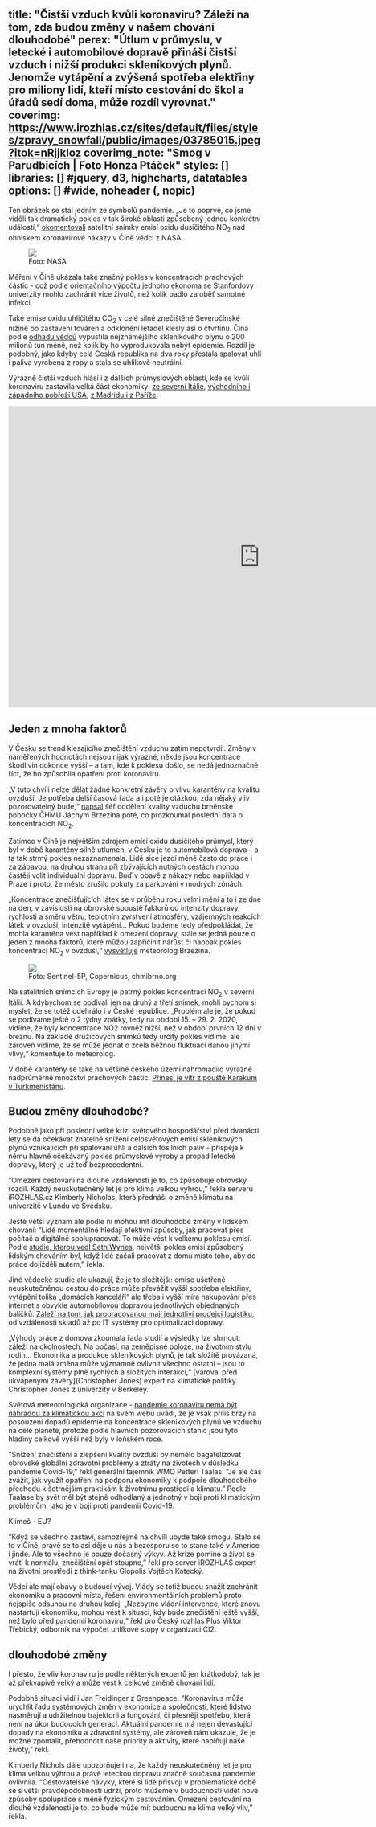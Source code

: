 title: "Čistší vzduch kvůli koronaviru? Záleží na tom, zda budou změny v našem chování dlouhodobé"
perex: "Útlum v průmyslu, v letecké i automobilové dopravě přináší čistší vzduch i nižší produkci skleníkových plynů. Jenomže vytápění a zvýšená spotřeba elektřiny pro miliony lidí, kteří místo cestování do škol a úřadů sedí doma, může rozdíl vyrovnat."
coverimg: https://www.irozhlas.cz/sites/default/files/styles/zpravy_snowfall/public/images/03785015.jpeg?itok=nRjjkIoz
coverimg_note: "Smog v Parudbicích | Foto Honza Ptáček"
styles: []
libraries: [] #jquery, d3, highcharts, datatables
options: [] #wide, noheader (, nopic)
---

Ten obrázek se stal jedním ze symbolů pandemie. „Je to poprvé, co jsme viděli tak dramatický pokles v tak široké oblasti způsobený jednou konkrétní událostí,“ [okomentovali](https://edition.cnn.com/2020/03/16/asia/china-pollution-coronavirus-hnk-intl/index.html) satelitní snímky emisí oxidu dusičitého NO<sub>2</sub> nad ohniskem koronavirové nákazy v Číně vědci z NASA.

<wide>
<figure>
<img src="media/cina.png">
<figcaption>Foto: NASA</figcaption>
</figure>
</wide>	

Měření v Číně ukázala také značný pokles v koncentracích prachových částic - což podle [orientačního výpočtu](http://www.g-feed.com/2020/03/covid-19-reduces-economic-activity.html) jednoho ekonoma se Stanfordovy univerzity mohlo zachránit více životů, než kolik padlo za oběť samotné infekci. 

Také emise oxidu uhličitého CO<sub>2</sub> v celé silně znečištěné Severočínské nížině po zastavení  továren a odklonění letadel klesly asi o čtvrtinu. Čína podle [odhadu vědců](https://www.marketwatch.com/story/guid/4406718a-6851-11ea-ac33-9c5786494c7c?siteid=rss&rss=1) vypustila nejznámějšího skleníkového plynu o 200 milionů tun méně, než kolik by ho vyprodukovala nebýt epidemie. Rozdíl je podobný, jako kdyby celá Česká republika na dva roky přestala spalovat uhlí i paliva vyrobená z ropy a stala se uhlíkově neutrální.

Výrazně čistší vzduch hlásí i z dalších průmyslových oblastí, kde se kvůli koronaviru zastavila velká část ekonomiky: [ze severní Itálie](https://atmosphere.copernicus.eu/air-quality-information-confirms-reduced-activity-levels-due-lockdown-italy), [východního i západního pobřeží USA](https://www.nytimes.com/interactive/2020/03/22/climate/coronavirus-usa-traffic.html), [z Madridu i z Paříže](https://www.esa.int/Applications/Observing_the_Earth/Copernicus/Sentinel-5P/Coronavirus_lockdown_leading_to_drop_in_pollution_across_Europe).

<wide>
<iframe width="1000" height="600" src="https://www.youtube.com/embed/ARpxtAKsORw" frameborder="0" allow="accelerometer; autoplay; encrypted-media; gyroscope; picture-in-picture" allowfullscreen></iframe>
</wide>
<br>

## Jeden z mnoha faktorů
V Česku se trend klesajícího znečištění vzduchu zatím nepotvrdil. Změny v naměřených hodnotách nejsou nijak výrazné, někde jsou koncentrace škodlivin dokonce vyšší – a tam, kde k poklesu došlo, se nedá jednoznačně říct, že ho způsobila opatření proti koronaviru.

„V tuto chvíli  nelze dělat žádné konkrétní závěry o vlivu karantény na kvalitu ovzduší. Je potřeba delší časová řada a i poté je otázkou, zda nějaký vliv pozorovatelný bude,“ [napsal](https://chmibrno.org/blog/2020/03/24/koncentrace-no2-behem-karanteny-v-ceske-republice-druzicove-snimky-a-stanicni-data/ ) šéf oddělení kvality vzduchu brněnské pobočky ČHMÚ Jáchym Brzezina poté, co prozkoumal poslední data o koncentracích NO<sub>2</sub>.

Zatímco v Číně je největším zdrojem emisí oxidu dusičitého průmysl, který byl v době karantény silně utlumen, v Česku je to automobilová doprava – a ta tak strmý pokles nezaznamenala. Lidé sice jezdí méně často do práce i za zábavou, na druhou stranu při zbývajících nutných cestách mohou častěji volit individuální dopravu. Buď v obavě z nákazy nebo například v Praze i proto, že město zrušilo pokuty za parkování v modrých zónách.

„Koncentrace znečišťujících látek se v průběhu roku velmi mění a to i ze dne na den, v závislosti na obrovské spoustě faktorů od intenzity dopravy, rychlosti a směru větru, teplotním zvrstvení atmosféry, vzájemných reakcích látek v ovzduší, intenzitě vytápění... Pokud budeme tedy předpokládat, že mohla karanténa vést například k omezení dopravy, stále se jedná pouze o jeden z mnoha faktorů, které můžou zapřičinit nárůst či naopak pokles koncentrací NO<sub>2</sub> v ovzduší,“ [vysvětluje](https://chmibrno.org/blog/2020/03/24/koncentrace-no2-behem-karanteny-v-ceske-republice-druzicove-snimky-a-stanicni-data/ ) meteorolog Brzezina.

<wide>
<figure>
<img src="media/evropa.png">
<figcaption>Foto: Sentinel-5P, Copernicus, chmibrno.org</figcaption>
</figure>
</wide>

Na satelitních snímcích Evropy je patrný pokles koncentrací NO<sub>2</sub> v severní Itálii. A kdybychom se podívali jen na druhý a třetí snímek, mohli bychom si myslet, že se totéž odehrálo i v České republice. „Problém ale je, že pokud se podíváme ještě o 2 týdny zpátky, tedy na období 15. – 29. 2. 2020, vidíme, že byly koncentrace NO2 rovněž nižší, než v období prvních 12 dní v březnu. Na základě družicových snímků tedy určitý pokles vidíme, ale zároveň vidíme, že se může jednat o zcela běžnou fluktuaci danou jinými vlivy,“ komentuje to meteorolog.

V době karantény se také na většině českého území nahromadilo výrazně nadprůměrné množství prachových částic. [Přinesl je vítr z pouště Karakum v Turkmenistánu](https://chmibrno.org/blog/2020/03/28/zhorsena-kvalita-ovzdusi-na-uzemi-cr/).

## Budou změny dlouhodobé?
Podobně jako při poslední velké krizi světového hospodářství před dvanácti lety se dá očekávat znatelné snížení celosvětových emisí skleníkových plynů vznikajících při spalování uhlí a dalších fosilních paliv - přispěje k němu hlavně očekávaný pokles průmyslové výroby a propad letecké dopravy, který je už teď bezprecedentní.

“Omezení cestování na dlouhé vzdálenosti je to, co způsobuje obrovský rozdíl. Každý neuskutečněný let je pro klima velkou výhrou,” řekla serveru iROZHLAS.cz Kimberly Nicholas, která přednáší o změně klimatu na univerzitě v Lundu ve Švédsku.

<!--[[ZPRAVY_ARTICLE:8166183:2:1]]-->

Ještě větší význam ale podle ní mohou mít dlouhodobé změny v lidském chování: “Lidé momentálně hledají efektivní způsoby, jak pracovat přes počítač a digitálně spolupracovat. To může vést k velkému poklesu emisí. Podle [studie, kterou vedl Seth Wynes](https://iopscience.iop.org/article/10.1088/1748-9326/aae5d7/pdf), největší pokles emisí způsobený lidským chováním byl, když lidé začali pracovat z domu místo toho, aby do práce dojížděli autem,” řekla.

Jiné vědecké studie ale ukazují, že je to složitější: emise ušetřené neuskutečněnou cestou do práce může převážit vyšší spotřeba elektřiny, vytápění tolika „domácích kanceláří“ ale třeba i vyšší míra nakupování přes internet s obvykle automobilovou dopravou jednotlivých objednaných balíčků. [Záleží na tom, jak propracovanou mají jednotliví prodejci logistiku](https://pubs.acs.org/doi/abs/10.1021/acs.est.9b06252), od vzdálenosti skladů až po IT systémy pro optimalizaci dopravy.

„Výhody práce z domova zkoumala řada studií a výsledky lze shrnout: záleží na okolnostech. Na počasí, na zeměpisné poloze, na životním stylu rodin... Ekonomika a produkce skleníkových plynů, je tak složitě provázaná, že jedna malá změna může významně ovlivnit všechno ostatní – jsou to komplexní systémy plně rychlých a složitých interakcí,“ [varoval před ukvapenými závěry](Christopher Jones) expert na klimatické politiky Christopher Jones z univerzity v Berkeley.

Světová meteorologická organizace - [pandemie koronaviru nemá být náhradou za klimatickou akci](https://public.wmo.int/en/media/news/economic-slowdown-result-of-covid-no-substitute-climate-action?fbclid=IwAR0OpwZDQPzUvvsuoO_wtZxf7yUSU8s9iEcENohhC3yzC3YgMgIk1ZHfmSA) na svém webu uvádí, že je však příliš brzy na posouzení dopadů epidemie na koncentrace skleníkových plynů ve vzduchu na celé planetě, protože podle hlavních pozorovacích stanic jsou tyto hladiny celkově vyšší než byly v loňském roce.





"Snížení znečištění a zlepšení kvality ovzduší by nemělo bagatelizovat obrovské globální zdravotní problémy a ztráty na životech v důsledku pandemie Covid-19," řekl generální tajemník WMO Petteri Taalas. "Je ale čas zvážit, jak využít opatření na podporu ekonomiky k podpoře dlouhodobého přechodu k šetrnějším praktikám k životnímu prostředí a klimatu.” Podle Taalase by svět měl být stejně odhodlaný a jednotný v boji proti klimatickým problémům, jako je v boji proti pandemii Covid-19. 


Klimeš - EU?

“Když se všechno zastaví, samozřejmě na chvíli ubyde také smogu. Stalo se to v Číně, právě se to asi děje u nás a bezesporu se to stane také v Americe i jinde. Ale to všechno je pouze dočasný výkyv. Až krize pomine a život se vrátí k normálu, znečištění opět stoupne,” řekl pro server iROZHLAS expert na životní prostředí z think-tanku Glopolis Vojtěch Kotecký.

Vědci ale mají obavy o budoucí vývoj. Vlády se totiž budou snažit zachránit ekonomiku a pracovní místa, řešení environmentálních problémů proto nejspíše odsunou na druhou kolej.  „Nezbytné vládní intervence, které znovu nastartují ekonomiku, mohou vést k situaci, kdy bude znečištění ještě vyšší, než bylo před pandemií koronaviru,“ řekl pro Český rozhlas Plus Viktor Třebický, odborník na výpočet uhlíkové stopy v organizaci CI2. 

## dlouhodobé změny

I přesto, že vliv koronaviru je podle některých expertů jen krátkodobý, tak je až překvapivě velký a může vést k celkové změně chování lidí. 






Podobně situaci vidí i Jan Freidinger z Greenpeace. “Koronavirus může urychlit řadu systémových změn v ekonomice a společnosti, které lidstvo nasměrují a udržitelnou trajektorii a fungování, či přesněji spotřebu, která není na úkor budoucích generací. Aktuální pandemie má nejen devastující dopady na ekonomiku a zdravotní systémy, ale zároveň nám ukazuje, že je možné zpomalit, přehodnotit naše priority a aktivity, které naplňují naše životy,” řekl.

Kimberly Nichols dále upozorňuje i na, že každý neuskutečněný let je pro klima velkou výhrou a právě leteckou dopravu značně současná pandemie ovlivnila. “Cestovatelské návyky, které si lidé přisvojí v problematické době se s větší pravděpodobností udrží, proto můžeme v budoucnosti vidět nové způsoby spolupráce s méně fyzickým cestováním. Omezení cestování na dlouhé vzdálenosti je to, co bude může mít budoucnu na klima velký vliv,” řekla.

